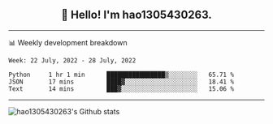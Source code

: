 <h2 align="center">👋 Hello! I'm hao1305430263.</h2>


---- 
📊 Weekly development breakdown

<!--START_SECTION:waka-->
```text
Week: 22 July, 2022 - 28 July, 2022

Python     1 hr 1 min      ████████████████▒░░░░░░░░   65.71 % 
JSON       17 mins         ████▓░░░░░░░░░░░░░░░░░░░░   18.41 % 
Text       14 mins         ███▓░░░░░░░░░░░░░░░░░░░░░   15.06 % 
```
<!--END_SECTION:waka-->
----
![hao1305430263's Github stats](https://github-readme-stats.vercel.app/api?username=hao1305430263&show_icons=true)


<!--
**hao1305430263/hao1305430263** is a ✨ _special_ ✨ repository because its `README.md` (this file) appears on your GitHub profile.

Here are some ideas to get you started:

- 🔭 I’m currently working on ...
- 🌱 I’m currently learning ...
- 👯 I’m looking to collaborate on ...
- 🤔 I’m looking for help with ...
- 💬 Ask me about ...
- 📫 How to reach me: ...
- 😄 Pronouns: ...
- ⚡ Fun fact: ...
-->
